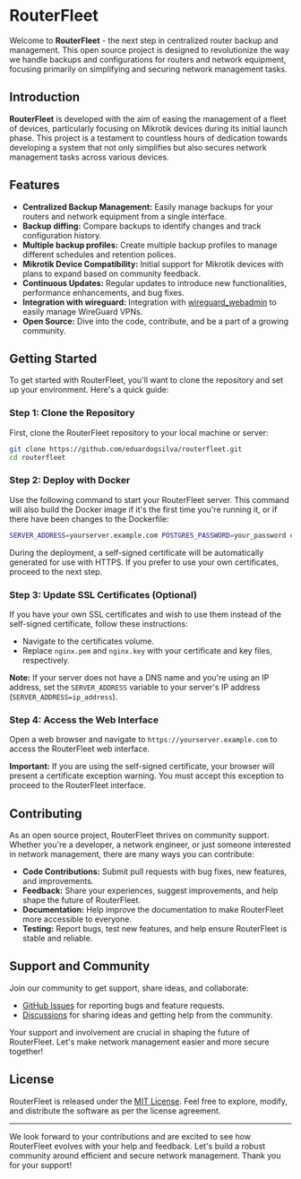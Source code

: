 # RouterFleet

Welcome to **RouterFleet** - the next step in centralized router backup and management. This open source project is designed to revolutionize the way we handle backups and configurations for routers and network equipment, focusing primarily on simplifying and securing network management tasks.

## Introduction

**RouterFleet** is developed with the aim of easing the management of a fleet of devices, particularly focusing on Mikrotik devices during its initial launch phase. This project is a testament to countless hours of dedication towards developing a system that not only simplifies but also secures network management tasks across various devices.

## Features

- **Centralized Backup Management:** Easily manage backups for your routers and network equipment from a single interface.
- **Backup diffing:** Compare backups to identify changes and track configuration history.
- **Multiple backup profiles:** Create multiple backup profiles to manage different schedules and retention polices.
- **Mikrotik Device Compatibility:** Initial support for Mikrotik devices with plans to expand based on community feedback.
- **Continuous Updates:** Regular updates to introduce new functionalities, performance enhancements, and bug fixes.
- **Integration with wireguard:** Integration with [wireguard_webadmin](https://github.com/eduardogsilva/wireguard_webadmin) to easily manage WireGuard VPNs.
- **Open Source:** Dive into the code, contribute, and be a part of a growing community.

## Getting Started

To get started with RouterFleet, you'll want to clone the repository and set up your environment. Here's a quick guide:

### Step 1: Clone the Repository

First, clone the RouterFleet repository to your local machine or server:

```bash
git clone https://github.com/eduardogsilva/routerfleet.git
cd routerfleet
```

### Step 2: Deploy with Docker

Use the following command to start your RouterFleet server. This command will also build the Docker image if it's the first time you're running it, or if there have been changes to the Dockerfile:

```bash
SERVER_ADDRESS=yourserver.example.com POSTGRES_PASSWORD=your_password docker compose up --build -d
```

During the deployment, a self-signed certificate will be automatically generated for use with HTTPS. If you prefer to use your own certificates, proceed to the next step.

### Step 3: Update SSL Certificates (Optional)

If you have your own SSL certificates and wish to use them instead of the self-signed certificate, follow these instructions:

- Navigate to the certificates volume.
- Replace `nginx.pem` and `nginx.key` with your certificate and key files, respectively.

**Note:** If your server does not have a DNS name and you're using an IP address, set the `SERVER_ADDRESS` variable to your server's IP address (`SERVER_ADDRESS=ip_address`).

### Step 4: Access the Web Interface

Open a web browser and navigate to `https://yourserver.example.com` to access the RouterFleet web interface. 

**Important:** If you are using the self-signed certificate, your browser will present a certificate exception warning. You must accept this exception to proceed to the RouterFleet interface.

## Contributing

As an open source project, RouterFleet thrives on community support. Whether you're a developer, a network engineer, or just someone interested in network management, there are many ways you can contribute:

- **Code Contributions:** Submit pull requests with bug fixes, new features, and improvements.
- **Feedback:** Share your experiences, suggest improvements, and help shape the future of RouterFleet.
- **Documentation:** Help improve the documentation to make RouterFleet more accessible to everyone.
- **Testing:** Report bugs, test new features, and help ensure RouterFleet is stable and reliable.


## Support and Community

Join our community to get support, share ideas, and collaborate:

- [GitHub Issues](https://github.com/eduardogsilva/routerfleet/issues) for reporting bugs and feature requests.
- [Discussions](https://github.com/eduardogsilva/routerfleet/discussions) for sharing ideas and getting help from the community.

Your support and involvement are crucial in shaping the future of RouterFleet. Let's make network management easier and more secure together!

## License

RouterFleet is released under the [MIT License](LICENSE). Feel free to explore, modify, and distribute the software as per the license agreement.

---

We look forward to your contributions and are excited to see how RouterFleet evolves with your help and feedback. Let's build a robust community around efficient and secure network management. Thank you for your support!
